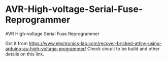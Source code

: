 # AVR-High-voltage-Serial-Fuse-Reprogrammer
AVR High-voltage Serial Fuse Reprogrammer

Got it from https://www.electronics-lab.com/recover-bricked-attiny-using-arduino-as-high-voltage-programmer/
Check circuit to be build and other details on this link.
